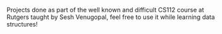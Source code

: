 Projects done as part of the well known and difficult CS112 course at Rutgers taught by Sesh Venugopal, feel free to use it while learning data structures!
